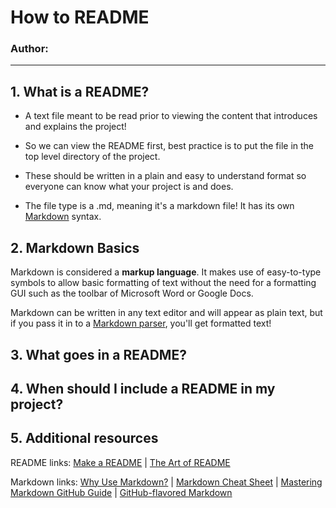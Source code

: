 # How to README

### Author:

---

## 1. What is a README?

- A text file meant to be read prior to viewing the content that introduces and explains the project!

- So we can view the README first, best practice is to put the file in the top level directory of the project.

- These should be written in a plain and easy to understand format so everyone can know what your project is and does.

- The file type is a .md, meaning it's a markdown file! It has its own [Markdown](https://www.markdownguide.org/) syntax.

## 2. Markdown Basics

Markdown is considered a **markup language**. It makes use of easy-to-type symbols to allow basic formatting of text without the need for a formatting GUI such as the toolbar of Microsoft Word or Google Docs.

Markdown can be written in any text editor and will appear as plain text, but if you pass it in to a [Markdown parser](https://markdown-it.github.io/), you'll get formatted text!

## 3. What goes in a README?

## 4. When should I include a README in my project?

## 5. Additional resources

README links: [Make a README](https://www.makeareadme.com/) | [The Art of README](https://github.com/hackergrrl/art-of-readme)

Markdown links: [Why Use Markdown?](https://blog.bit.ai/what-is-markdown/) | [Markdown Cheat Sheet](https://www.markdownguide.org/cheat-sheet/) | [Mastering Markdown GitHub Guide](https://guides.github.com/features/mastering-markdown/) | [GitHub-flavored Markdown](https://github.github.com/gfm/)
